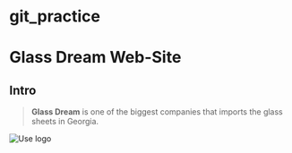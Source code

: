 # git_practice

# Glass Dream Web-Site

## Intro

> **Glass Dream** is one of the biggest companies that imports the glass sheets in Georgia. 

![Use logo](./Desktop/ff/Black%20and%20White%20Circle%20Elegant%20Photographer%20Initials%20Logo%20(2).png)
